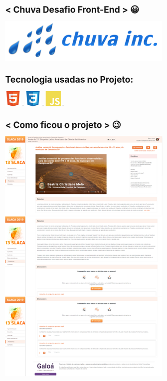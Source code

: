 # < Chuva Desafio Front-End > 😀

<img src="https://github.com/antoniocristovam/Chuva-Desafio-FrontEnd/blob/main/src/img/logo-chuva-low-res.png?raw=true" alt="">

# Tecnologia usadas no Projeto:

<img width="50px" src="https://raw.githubusercontent.com/devicons/devicon/master/icons/html5/html5-original.svg" alt=""> -
<img width="50px" src="https://raw.githubusercontent.com/devicons/devicon/master/icons/css3/css3-original.svg" alt=""> -
<img width="50px" src="https://raw.githubusercontent.com/devicons/devicon/master/icons/javascript/javascript-plain.svg" alt=""> -
<img width="50px" src="https://d29fhpw069ctt2.cloudfront.net/icon/image/38839/preview.svg" alt="">

# < Como ficou o projeto > 😉
<img src="https://github.com/antoniocristovam/Chuva-Desafio-FrontEnd/blob/main/src/img/save1.png?raw=true" alt="">
<img src="https://github.com/antoniocristovam/Chuva-Desafio-FrontEnd/blob/main/src/img/save2.png?raw=true" alt="">
<img src="https://github.com/antoniocristovam/Chuva-Desafio-FrontEnd/blob/main/src/img/save3.png?raw=true" alt="">
